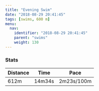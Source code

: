 ```yaml
---
title: "Evening Swim"
date: "2018-08-29 20:41:45"
tags: [swims, 600 m]
menu:
  nav:
    identifier: "2018-08-29 20:41:45"
    parent: "swims"
    weight: 130
---
```


### Stats

| Distance | Time | Pace |
|----------|------|------|
|612m|14m34s|2m23s/100m|
